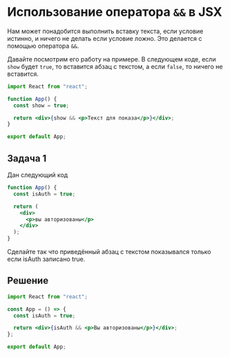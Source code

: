 # Использование оператора `&&` в JSX

Нам может понадобится выполнить вставку текста, если условие истинно, и ничего не делать если условие ложно. Это делается с помощью оператора `&&`.

Давайте посмотрим его работу на примере. В следующем коде, если `show` будет `true`, то вставится абзац с текстом, а если `false`, то ничего не вставится.

```jsx
import React from "react";

function App() {
  const show = true;

  return <div>{show && <p>Текст для показа</p>}</div>;
}

export default App;
```

## Задача 1

Дан следующий код

```jsx
function App() {
  const isAuth = true;

  return (
    <div>
      <p>вы авторизованы</p>
    </div>
  );
}
```

Сделайте так что приведённый абзац с текстом показывался только если isAuth записано true.

## Решение

```jsx
import React from "react";

const App = () => {
  const isAuth = true;

  return <div>{isAuth && <p>Вы авторизованы</p>}</div>;
};

export default App;
```

